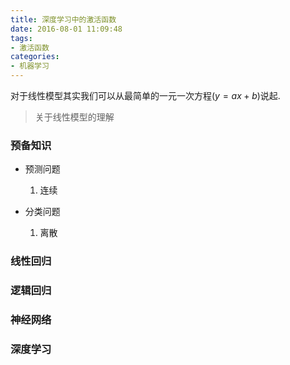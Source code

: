 ```yaml
---
title: 深度学习中的激活函数
date: 2016-08-01 11:09:48
tags:
- 激活函数
categories:
- 机器学习
---
```

 
对于线性模型其实我们可以从最简单的一元一次方程$(y = ax + b)$说起.
<!--more-->

> 关于线性模型的理解

### 预备知识

-   预测问题
    1. 连续

-   分类问题
    1. 离散


### 线性回归

### 逻辑回归

### 神经网络

### 深度学习


